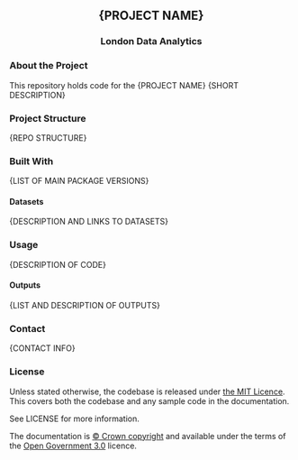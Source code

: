 <div align="center">
    <h2 align="center">{PROJECT NAME}</h2>
    <h3 align="center">London Data Analytics</h3>
</div>

### About the Project

This repository holds code for the {PROJECT NAME} {SHORT DESCRIPTION}

### Project Structure

{REPO STRUCTURE}

### Built With

{LIST OF MAIN PACKAGE VERSIONS}

#### Datasets

{DESCRIPTION AND LINKS TO DATASETS}

### Usage

{DESCRIPTION OF CODE}

#### Outputs

{LIST AND DESCRIPTION OF OUTPUTS}

### Contact

{CONTACT INFO}

### License
Unless stated otherwise, the codebase is released under [the MIT Licence](./LICENCE.txt). This covers both the codebase and any sample code in the documentation.

See LICENSE for more information.

The documentation is [© Crown copyright](http://www.nationalarchives.gov.uk/information-management/re-using-public-sector-information/uk-government-licensing-framework/crown-copyright/) and available under the terms of the [Open Government 3.0](http://www.nationalarchives.gov.uk/doc/open-government-licence/version/3/) licence.
